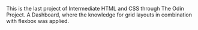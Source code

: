 This is the last project of Intermediate HTML and CSS through The Odin Project. A Dashboard, where the knowledge for grid layouts in combination with flexbox was applied.